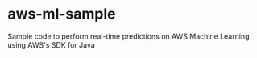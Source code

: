 # aws-ml-sample
Sample code to perform real-time predictions on AWS Machine Learning using AWS's SDK for Java
